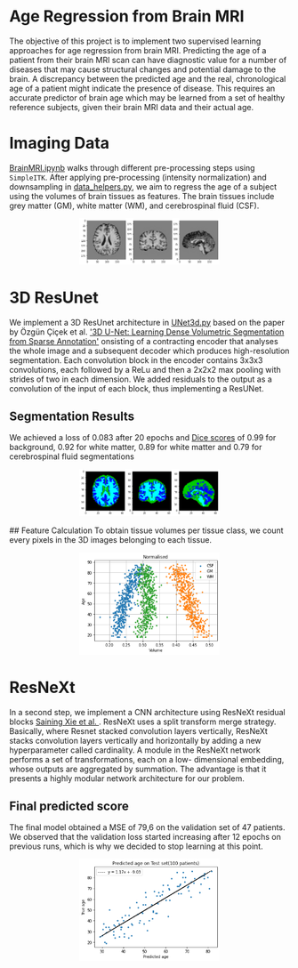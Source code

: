 # Age Regression from Brain MRI
The objective of this project is to implement two supervised learning approaches for age regression from brain MRI. Predicting the age of a patient from their brain MRI scan can have diagnostic value for a number of diseases that may cause structural changes and potential damage to the brain. A discrepancy between the predicted age and the real, chronological age of a patient might indicate the presence of disease. This requires an accurate predictor of brain age which may be learned from a set of healthy reference subjects, given their brain MRI data and their actual age.

# Imaging Data 
[BrainMRI.ipynb](https://github.com/Nasmasim/brainMRI/blob/main/BrainMRI.ipynb) walks through different pre-processing steps using ```SimpleITK```. After applying pre-processing (intensity normalization) and downsampling in [data_helpers.py](https://github.com/Nasmasim/brainMRI/blob/main/utils/data_helpers.py), we aim to regress the age of a subject using the volumes of brain tissues as features. The brain tissues include grey matter (GM), white matter (WM), and cerebrospinal fluid (CSF).

<p align="center">
<img src=https://github.com/Nasmasim/brainMRI/blob/main/images/MRI_images_preprocessed.png width="50%">
</p>

# 3D ResUnet
We implement a 3D ResUnet architecture in [UNet3d.py](https://github.com/Nasmasim/brainMRI/blob/main/UNet3d.py) based on the paper by Özgün Çiçek et al. ['3D U-Net: Learning Dense Volumetric Segmentation from Sparse Annotation'](https://arxiv.org/abs/1606.06650) onsisting of a contracting encoder that analyses the whole image and a subsequent decoder which produces high-resolution segmentation. Each convolution block in the encoder contains 3x3x3 convolutions, each followed by a ReLu and then a 2x2x2 max pooling with strides of two in each dimension. We added residuals to the output as a convolution of the input of each block, thus implementing a ResUNet. 
## Segmentation Results 
We achieved a loss of 0.083 after 20 epochs and [Dice scores](https://github.com/Nasmasim/brainMRI/blob/main/images/3dUnet_dice.png) of 0.99 for background, 0.92 for white matter, 0.89 for white matter and 0.79 for cerebrospinal fluid segmentations 
<p align="center">
<img src=https://github.com/Nasmasim/brainMRI/blob/main/images/3dUnet_result.png width="50%">
</p>
## Feature Calculation
To obtain tissue volumes per tissue class, we count every pixels in the 3D images belonging to each tissue.
<p align="center">
<img src=https://github.com/Nasmasim/brainMRI/blob/main/images/normalised_brain.png width="50%">
</p>

# ResNeXt
In a second step, we implement a CNN architecture using ResNeXt residual blocks [Saining Xie et al. ](https://arxiv.org/abs/1611.05431). ResNeXt uses a split transform merge strategy. Basically, where Resnet stacked convolution layers vertically, ResNeXt stacks convolution layers vertically and horizontally by adding a new hyperparameter called cardinality. A module in the ResNeXt network performs a set of transformations, each on a low- dimensional embedding, whose outputs are aggregated by summation. The advantage is that it presents a highly modular network architecture for our problem.
## Final predicted score
The final model obtained a MSE of 79,6 on the validation set of 47 patients. We observed that the validation loss started increasing after 12 epochs on previous runs, which is why we decided to stop learning at this point.
<p align="center">
<img src=https://github.com/Nasmasim/brainMRI/blob/main/images/ResNext_result.png width="50%">
</p>





